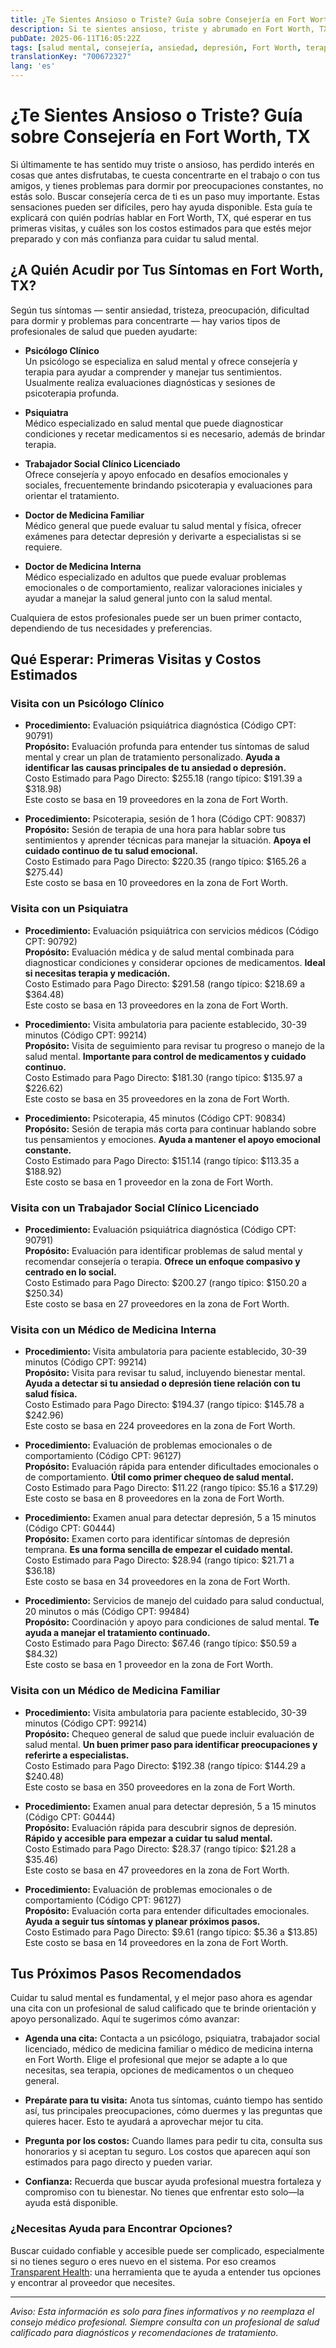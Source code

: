 ```yaml
---
title: ¿Te Sientes Ansioso o Triste? Guía sobre Consejería en Fort Worth, TX  
description: Si te sientes ansioso, triste y abrumado en Fort Worth, TX, aprende con quién acudir y cuánto pueden costar las primeras visitas de consejería.  
pubDate: 2025-06-11T16:05:22Z
tags: [salud mental, consejería, ansiedad, depresión, Fort Worth, terapia, cuidado psicológico]
translationKey: "700672327"
lang: 'es'
---
```


# ¿Te Sientes Ansioso o Triste? Guía sobre Consejería en Fort Worth, TX

Si últimamente te has sentido muy triste o ansioso, has perdido interés en cosas que antes disfrutabas, te cuesta concentrarte en el trabajo o con tus amigos, y tienes problemas para dormir por preocupaciones constantes, no estás solo. Buscar consejería cerca de ti es un paso muy importante. Estas sensaciones pueden ser difíciles, pero hay ayuda disponible. Esta guía te explicará con quién podrías hablar en Fort Worth, TX, qué esperar en tus primeras visitas, y cuáles son los costos estimados para que estés mejor preparado y con más confianza para cuidar tu salud mental.

## ¿A Quién Acudir por Tus Síntomas en Fort Worth, TX?

Según tus síntomas — sentir ansiedad, tristeza, preocupación, dificultad para dormir y problemas para concentrarte — hay varios tipos de profesionales de salud que pueden ayudarte:

- **Psicólogo Clínico**  
  Un psicólogo se especializa en salud mental y ofrece consejería y terapia para ayudar a comprender y manejar tus sentimientos. Usualmente realiza evaluaciones diagnósticas y sesiones de psicoterapia profunda.

- **Psiquiatra**  
  Médico especializado en salud mental que puede diagnosticar condiciones y recetar medicamentos si es necesario, además de brindar terapia.

- **Trabajador Social Clínico Licenciado**  
  Ofrece consejería y apoyo enfocado en desafíos emocionales y sociales, frecuentemente brindando psicoterapia y evaluaciones para orientar el tratamiento.

- **Doctor de Medicina Familiar**  
  Médico general que puede evaluar tu salud mental y física, ofrecer exámenes para detectar depresión y derivarte a especialistas si se requiere.

- **Doctor de Medicina Interna**  
  Médico especializado en adultos que puede evaluar problemas emocionales o de comportamiento, realizar valoraciones iniciales y ayudar a manejar la salud general junto con la salud mental.

Cualquiera de estos profesionales puede ser un buen primer contacto, dependiendo de tus necesidades y preferencias.

## Qué Esperar: Primeras Visitas y Costos Estimados

### Visita con un Psicólogo Clínico

- **Procedimiento:** Evaluación psiquiátrica diagnóstica (Código CPT: 90791)  
  **Propósito:** Evaluación profunda para entender tus síntomas de salud mental y crear un plan de tratamiento personalizado. **Ayuda a identificar las causas principales de tu ansiedad o depresión.**  
  Costo Estimado para Pago Directo: $255.18 (rango típico: $191.39 a $318.98)  
  Este costo se basa en 19 proveedores en la zona de Fort Worth.

- **Procedimiento:** Psicoterapia, sesión de 1 hora (Código CPT: 90837)  
  **Propósito:** Sesión de terapia de una hora para hablar sobre tus sentimientos y aprender técnicas para manejar la situación. **Apoya el cuidado continuo de tu salud emocional.**  
  Costo Estimado para Pago Directo: $220.35 (rango típico: $165.26 a $275.44)  
  Este costo se basa en 10 proveedores en la zona de Fort Worth.

### Visita con un Psiquiatra

- **Procedimiento:** Evaluación psiquiátrica con servicios médicos (Código CPT: 90792)  
  **Propósito:** Evaluación médica y de salud mental combinada para diagnosticar condiciones y considerar opciones de medicamentos. **Ideal si necesitas terapia y medicación.**  
  Costo Estimado para Pago Directo: $291.58 (rango típico: $218.69 a $364.48)  
  Este costo se basa en 13 proveedores en la zona de Fort Worth.

- **Procedimiento:** Visita ambulatoria para paciente establecido, 30-39 minutos (Código CPT: 99214)  
  **Propósito:** Visita de seguimiento para revisar tu progreso o manejo de la salud mental. **Importante para control de medicamentos y cuidado continuo.**  
  Costo Estimado para Pago Directo: $181.30 (rango típico: $135.97 a $226.62)  
  Este costo se basa en 35 proveedores en la zona de Fort Worth.

- **Procedimiento:** Psicoterapia, 45 minutos (Código CPT: 90834)  
  **Propósito:** Sesión de terapia más corta para continuar hablando sobre tus pensamientos y emociones. **Ayuda a mantener el apoyo emocional constante.**  
  Costo Estimado para Pago Directo: $151.14 (rango típico: $113.35 a $188.92)  
  Este costo se basa en 1 proveedor en la zona de Fort Worth.

### Visita con un Trabajador Social Clínico Licenciado

- **Procedimiento:** Evaluación psiquiátrica diagnóstica (Código CPT: 90791)  
  **Propósito:** Evaluación para identificar problemas de salud mental y recomendar consejería o terapia. **Ofrece un enfoque compasivo y centrado en lo social.**  
  Costo Estimado para Pago Directo: $200.27 (rango típico: $150.20 a $250.34)  
  Este costo se basa en 27 proveedores en la zona de Fort Worth.

### Visita con un Médico de Medicina Interna

- **Procedimiento:** Visita ambulatoria para paciente establecido, 30-39 minutos (Código CPT: 99214)  
  **Propósito:** Visita para revisar tu salud, incluyendo bienestar mental. **Ayuda a detectar si tu ansiedad o depresión tiene relación con tu salud física.**  
  Costo Estimado para Pago Directo: $194.37 (rango típico: $145.78 a $242.96)  
  Este costo se basa en 224 proveedores en la zona de Fort Worth.

- **Procedimiento:** Evaluación de problemas emocionales o de comportamiento (Código CPT: 96127)  
  **Propósito:** Evaluación rápida para entender dificultades emocionales o de comportamiento. **Útil como primer chequeo de salud mental.**  
  Costo Estimado para Pago Directo: $11.22 (rango típico: $5.16 a $17.29)  
  Este costo se basa en 8 proveedores en la zona de Fort Worth.

- **Procedimiento:** Examen anual para detectar depresión, 5 a 15 minutos (Código CPT: G0444)  
  **Propósito:** Examen corto para identificar síntomas de depresión temprana. **Es una forma sencilla de empezar el cuidado mental.**  
  Costo Estimado para Pago Directo: $28.94 (rango típico: $21.71 a $36.18)  
  Este costo se basa en 34 proveedores en la zona de Fort Worth.

- **Procedimiento:** Servicios de manejo del cuidado para salud conductual, 20 minutos o más (Código CPT: 99484)  
  **Propósito:** Coordinación y apoyo para condiciones de salud mental. **Te ayuda a manejar el tratamiento continuado.**  
  Costo Estimado para Pago Directo: $67.46 (rango típico: $50.59 a $84.32)  
  Este costo se basa en 1 proveedor en la zona de Fort Worth.

### Visita con un Médico de Medicina Familiar

- **Procedimiento:** Visita ambulatoria para paciente establecido, 30-39 minutos (Código CPT: 99214)  
  **Propósito:** Chequeo general de salud que puede incluir evaluación de salud mental. **Un buen primer paso para identificar preocupaciones y referirte a especialistas.**  
  Costo Estimado para Pago Directo: $192.38 (rango típico: $144.29 a $240.48)  
  Este costo se basa en 350 proveedores en la zona de Fort Worth.

- **Procedimiento:** Examen anual para detectar depresión, 5 a 15 minutos (Código CPT: G0444)  
  **Propósito:** Evaluación rápida para descubrir signos de depresión. **Rápido y accesible para empezar a cuidar tu salud mental.**  
  Costo Estimado para Pago Directo: $28.37 (rango típico: $21.28 a $35.46)  
  Este costo se basa en 47 proveedores en la zona de Fort Worth.

- **Procedimiento:** Evaluación de problemas emocionales o de comportamiento (Código CPT: 96127)  
  **Propósito:** Evaluación corta para entender dificultades emocionales. **Ayuda a seguir tus síntomas y planear próximos pasos.**  
  Costo Estimado para Pago Directo: $9.61 (rango típico: $5.36 a $13.85)  
  Este costo se basa en 14 proveedores en la zona de Fort Worth.

## Tus Próximos Pasos Recomendados

Cuidar tu salud mental es fundamental, y el mejor paso ahora es agendar una cita con un profesional de salud calificado que te brinde orientación y apoyo personalizado. Aquí te sugerimos cómo avanzar:

- **Agenda una cita:** Contacta a un psicólogo, psiquiatra, trabajador social licenciado, médico de medicina familiar o médico de medicina interna en Fort Worth. Elige el profesional que mejor se adapte a lo que necesitas, sea terapia, opciones de medicamentos o un chequeo general.

- **Prepárate para tu visita:** Anota tus síntomas, cuánto tiempo has sentido así, tus principales preocupaciones, cómo duermes y las preguntas que quieres hacer. Esto te ayudará a aprovechar mejor tu cita.

- **Pregunta por los costos:** Cuando llames para pedir tu cita, consulta sus honorarios y si aceptan tu seguro. Los costos que aparecen aquí son estimados para pago directo y pueden variar.

- **Confianza:** Recuerda que buscar ayuda profesional muestra fortaleza y compromiso con tu bienestar. No tienes que enfrentar esto solo—la ayuda está disponible.

### ¿Necesitas Ayuda para Encontrar Opciones?

Buscar cuidado confiable y accesible puede ser complicado, especialmente si no tienes seguro o eres nuevo en el sistema. Por eso creamos [Transparent Health](https://transparenthealth.ai): una herramienta que te ayuda a entender tus opciones y encontrar al proveedor que necesites.

---

*Aviso: Esta información es solo para fines informativos y no reemplaza el consejo médico profesional. Siempre consulta con un profesional de salud calificado para diagnósticos y recomendaciones de tratamiento.*